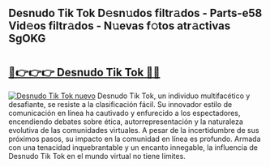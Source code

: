 ## Desnudo Tik Tok D𝚎sn𝚞dos filtr𝚊dos - Parts-e58 Vid𝚎os filtr𝚊dos - N𝚞evas f𝚘tos atr𝚊ctivas SgOKG

# <h2><a href="http://mbbshjb.tromn.icu/?c=Desnudo+Tik+Tok">🔗👉👉👉 Desnudo Tik Tok 🔗🔗</a></h2>

[![Desnudo Tik Tok nuevo](https://i.imgur.com/pEAQMta.gif)](http://mbbshjb.tromn.icu/?c=Desnudo+Tik+Tok)
Desnudo Tik Tok, un individuo multifacético y desafiante, se resiste a la clasificación fácil. Su innovador estilo de comunicación en línea ha cautivado y enfurecido a los espectadores, encendiendo debates sobre ética, autorrepresentación y la naturaleza evolutiva de las comunidades virtuales. A pesar de la incertidumbre de sus próximos pasos, su impacto en la comunidad en línea es profundo. Armada con una tenacidad inquebrantable y un encanto innegable, la influencia de Desnudo Tik Tok en el mundo virtual no tiene límites.

